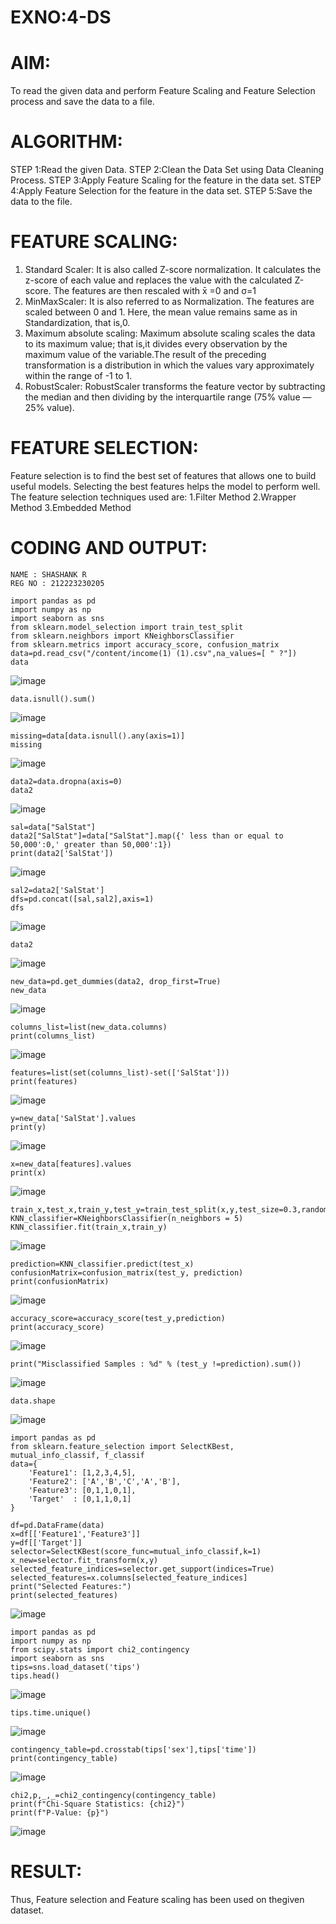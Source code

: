 # EXNO:4-DS
# AIM:
To read the given data and perform Feature Scaling and Feature Selection process and save the
data to a file.

# ALGORITHM:
STEP 1:Read the given Data.
STEP 2:Clean the Data Set using Data Cleaning Process.
STEP 3:Apply Feature Scaling for the feature in the data set.
STEP 4:Apply Feature Selection for the feature in the data set.
STEP 5:Save the data to the file.

# FEATURE SCALING:
1. Standard Scaler: It is also called Z-score normalization. It calculates the z-score of each value and replaces the value with the calculated Z-score. The features are then rescaled with x̄ =0 and σ=1
2. MinMaxScaler: It is also referred to as Normalization. The features are scaled between 0 and 1. Here, the mean value remains same as in Standardization, that is,0.
3. Maximum absolute scaling: Maximum absolute scaling scales the data to its maximum value; that is,it divides every observation by the maximum value of the variable.The result of the preceding transformation is a distribution in which the values vary approximately within the range of -1 to 1.
4. RobustScaler: RobustScaler transforms the feature vector by subtracting the median and then dividing by the interquartile range (75% value — 25% value).

# FEATURE SELECTION:
Feature selection is to find the best set of features that allows one to build useful models. Selecting the best features helps the model to perform well.
The feature selection techniques used are:
1.Filter Method
2.Wrapper Method
3.Embedded Method

# CODING AND OUTPUT:
```
NAME : SHASHANK R
REG NO : 212223230205
```
```
import pandas as pd
import numpy as np
import seaborn as sns
from sklearn.model_selection import train_test_split
from sklearn.neighbors import KNeighborsClassifier
from sklearn.metrics import accuracy_score, confusion_matrix
data=pd.read_csv("/content/income(1) (1).csv",na_values=[ " ?"])
data
```
![image](https://github.com/22008650/EXNO-4-DS/assets/122548204/ca77f2ff-56d2-497a-b7c8-4758535ecd0d)
```
data.isnull().sum()
```
![image](https://github.com/22008650/EXNO-4-DS/assets/122548204/df566d53-be78-4d89-bd82-d6951845258b)
```
missing=data[data.isnull().any(axis=1)]
missing
```
![image](https://github.com/22008650/EXNO-4-DS/assets/122548204/6fd563b8-3d3f-422f-ac06-36025c5aeb33)
```
data2=data.dropna(axis=0)
data2
```
![image](https://github.com/22008650/EXNO-4-DS/assets/122548204/3f1b25f6-d6cc-4cf7-8296-69f41a06529e)
```
sal=data["SalStat"]
data2["SalStat"]=data["SalStat"].map({' less than or equal to 50,000':0,' greater than 50,000':1})
print(data2['SalStat'])
```
![image](https://github.com/22008650/EXNO-4-DS/assets/122548204/13028cf0-99aa-4049-83be-f9060f5b9bbf)
```
sal2=data2['SalStat']
dfs=pd.concat([sal,sal2],axis=1)
dfs
```
![image](https://github.com/22008650/EXNO-4-DS/assets/122548204/23eec7bf-f38e-41db-a870-3d8df8103ea2)
```
data2
```
![image](https://github.com/22008650/EXNO-4-DS/assets/122548204/521378b5-9719-4fbd-9457-fef525c9243a)
```
new_data=pd.get_dummies(data2, drop_first=True)
new_data
```
![image](https://github.com/22008650/EXNO-4-DS/assets/122548204/7dc57367-3e63-47e6-97cc-b793d9c73813)
```
columns_list=list(new_data.columns)
print(columns_list)
```
![image](https://github.com/22008650/EXNO-4-DS/assets/122548204/47f4b895-72ce-4d25-bdc2-ae76a484fe26)
```
features=list(set(columns_list)-set(['SalStat']))
print(features)
```
![image](https://github.com/22008650/EXNO-4-DS/assets/122548204/57ea8147-82b1-41d0-9e43-756165949ded)
```
y=new_data['SalStat'].values
print(y)
```
![image](https://github.com/22008650/EXNO-4-DS/assets/122548204/c03713b9-12f8-41b1-bd30-21e93baef57c)
```
x=new_data[features].values
print(x)
```
![image](https://github.com/22008650/EXNO-4-DS/assets/122548204/4c44ca14-3c12-4e8e-8455-f3a89fa9b2da)
```
train_x,test_x,train_y,test_y=train_test_split(x,y,test_size=0.3,random_state=0)
KNN_classifier=KNeighborsClassifier(n_neighbors = 5)
KNN_classifier.fit(train_x,train_y)
```
![image](https://github.com/22008650/EXNO-4-DS/assets/122548204/f44b8500-30a4-4780-8594-198ad38248be)
```
prediction=KNN_classifier.predict(test_x)
confusionMatrix=confusion_matrix(test_y, prediction)
print(confusionMatrix)
```
![image](https://github.com/22008650/EXNO-4-DS/assets/122548204/7a804881-6539-434f-8707-6af6b812bafc)
```
accuracy_score=accuracy_score(test_y,prediction)
print(accuracy_score)
```
![image](https://github.com/22008650/EXNO-4-DS/assets/122548204/a01da385-bca7-47b7-a4c1-2e14f779c859)
```
print("Misclassified Samples : %d" % (test_y !=prediction).sum())
```
![image](https://github.com/22008650/EXNO-4-DS/assets/122548204/6a6242d6-e97e-4214-a850-905342ec9eb7)

```
data.shape
```
![image](https://github.com/22008650/EXNO-4-DS/assets/122548204/b3d24141-7608-49e1-ab3a-ed195a1ae7fe)
```
import pandas as pd
from sklearn.feature_selection import SelectKBest, mutual_info_classif, f_classif
data={
    'Feature1': [1,2,3,4,5],
    'Feature2': ['A','B','C','A','B'],
    'Feature3': [0,1,1,0,1],
    'Target'  : [0,1,1,0,1]
}

df=pd.DataFrame(data)
x=df[['Feature1','Feature3']]
y=df[['Target']]
selector=SelectKBest(score_func=mutual_info_classif,k=1)
x_new=selector.fit_transform(x,y)
selected_feature_indices=selector.get_support(indices=True)
selected_features=x.columns[selected_feature_indices]
print("Selected Features:")
print(selected_features)
```
![image](https://github.com/22008650/EXNO-4-DS/assets/122548204/b89ccdd7-12db-4edd-b017-b5eeeb04e033)
```
import pandas as pd
import numpy as np
from scipy.stats import chi2_contingency
import seaborn as sns
tips=sns.load_dataset('tips')
tips.head()
```
![image](https://github.com/22008650/EXNO-4-DS/assets/122548204/9fe99701-4887-490c-b0ae-7e913681954b)
```
tips.time.unique()
```
![image](https://github.com/22008650/EXNO-4-DS/assets/122548204/62a26d0b-1d1f-462c-898f-647229d3d613)
```
contingency_table=pd.crosstab(tips['sex'],tips['time'])
print(contingency_table)
```
![image](https://github.com/22008650/EXNO-4-DS/assets/122548204/c4f24078-6573-44c9-8ff9-ef7197486de8)
```
chi2,p,_,_=chi2_contingency(contingency_table)
print(f"Chi-Square Statistics: {chi2}")
print(f"P-Value: {p}")
```
![image](https://github.com/22008650/EXNO-4-DS/assets/122548204/2d91381c-c939-4980-ab3e-ae4aaf828aab)


# RESULT:
Thus, Feature selection and Feature scaling has been used on thegiven dataset.
